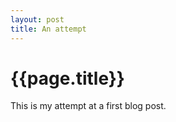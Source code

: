 ```yaml
---
layout: post
title: An attempt 
---
```

{{page.title}}
================

This is my attempt at a first blog post. 